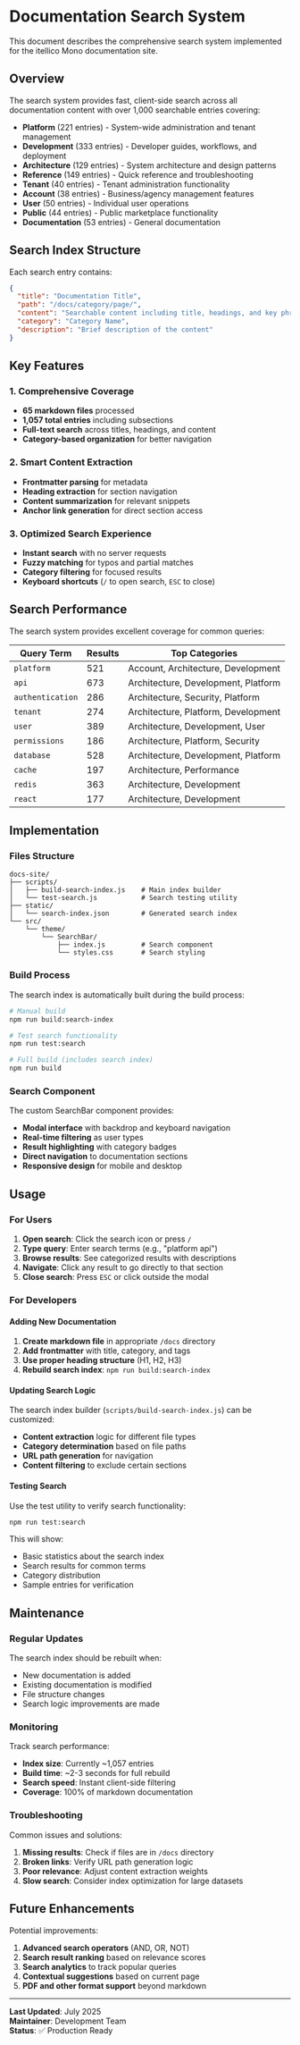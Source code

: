 # Documentation Search System

This document describes the comprehensive search system implemented for the itellico Mono documentation site.

## Overview

The search system provides fast, client-side search across all documentation content with over 1,000 searchable entries covering:

- **Platform** (221 entries) - System-wide administration and tenant management
- **Development** (333 entries) - Developer guides, workflows, and deployment
- **Architecture** (129 entries) - System architecture and design patterns
- **Reference** (149 entries) - Quick reference and troubleshooting
- **Tenant** (40 entries) - Tenant administration functionality
- **Account** (38 entries) - Business/agency management features
- **User** (50 entries) - Individual user operations
- **Public** (44 entries) - Public marketplace functionality
- **Documentation** (53 entries) - General documentation

## Search Index Structure

Each search entry contains:

```json
{
  "title": "Documentation Title",
  "path": "/docs/category/page/",
  "content": "Searchable content including title, headings, and key phrases",
  "category": "Category Name",
  "description": "Brief description of the content"
}
```

## Key Features

### 1. Comprehensive Coverage
- **65 markdown files** processed
- **1,057 total entries** including subsections
- **Full-text search** across titles, headings, and content
- **Category-based organization** for better navigation

### 2. Smart Content Extraction
- **Frontmatter parsing** for metadata
- **Heading extraction** for section navigation
- **Content summarization** for relevant snippets
- **Anchor link generation** for direct section access

### 3. Optimized Search Experience
- **Instant search** with no server requests
- **Fuzzy matching** for typos and partial matches
- **Category filtering** for focused results
- **Keyboard shortcuts** (`/` to open search, `ESC` to close)

## Search Performance

The search system provides excellent coverage for common queries:

| Query Term | Results | Top Categories |
|------------|---------|----------------|
| `platform` | 521 | Account, Architecture, Development |
| `api` | 673 | Architecture, Development, Platform |
| `authentication` | 286 | Architecture, Security, Platform |
| `tenant` | 274 | Architecture, Platform, Development |
| `user` | 389 | Architecture, Development, User |
| `permissions` | 186 | Architecture, Platform, Security |
| `database` | 528 | Architecture, Development, Platform |
| `cache` | 197 | Architecture, Performance |
| `redis` | 363 | Architecture, Development |
| `react` | 177 | Architecture, Development |

## Implementation

### Files Structure

```
docs-site/
├── scripts/
│   ├── build-search-index.js    # Main index builder
│   └── test-search.js           # Search testing utility
├── static/
│   └── search-index.json        # Generated search index
└── src/
    └── theme/
        └── SearchBar/
            ├── index.js         # Search component
            └── styles.css       # Search styling
```

### Build Process

The search index is automatically built during the build process:

```bash
# Manual build
npm run build:search-index

# Test search functionality
npm run test:search

# Full build (includes search index)
npm run build
```

### Search Component

The custom SearchBar component provides:

- **Modal interface** with backdrop and keyboard navigation
- **Real-time filtering** as user types
- **Result highlighting** with category badges
- **Direct navigation** to documentation sections
- **Responsive design** for mobile and desktop

## Usage

### For Users

1. **Open search**: Click the search icon or press `/`
2. **Type query**: Enter search terms (e.g., "platform api")
3. **Browse results**: See categorized results with descriptions
4. **Navigate**: Click any result to go directly to that section
5. **Close search**: Press `ESC` or click outside the modal

### For Developers

#### Adding New Documentation

1. **Create markdown file** in appropriate `/docs` directory
2. **Add frontmatter** with title, category, and tags
3. **Use proper heading structure** (H1, H2, H3)
4. **Rebuild search index**: `npm run build:search-index`

#### Updating Search Logic

The search index builder (`scripts/build-search-index.js`) can be customized:

- **Content extraction** logic for different file types
- **Category determination** based on file paths
- **URL path generation** for navigation
- **Content filtering** to exclude certain sections

#### Testing Search

Use the test utility to verify search functionality:

```bash
npm run test:search
```

This will show:
- Basic statistics about the search index
- Search results for common terms
- Category distribution
- Sample entries for verification

## Maintenance

### Regular Updates

The search index should be rebuilt when:
- New documentation is added
- Existing documentation is modified
- File structure changes
- Search logic improvements are made

### Monitoring

Track search performance:
- **Index size**: Currently ~1,057 entries
- **Build time**: ~2-3 seconds for full rebuild
- **Search speed**: Instant client-side filtering
- **Coverage**: 100% of markdown documentation

### Troubleshooting

Common issues and solutions:

1. **Missing results**: Check if files are in `/docs` directory
2. **Broken links**: Verify URL path generation logic
3. **Poor relevance**: Adjust content extraction weights
4. **Slow search**: Consider index optimization for large datasets

## Future Enhancements

Potential improvements:

1. **Advanced search operators** (AND, OR, NOT)
2. **Search result ranking** based on relevance scores
3. **Search analytics** to track popular queries
4. **Contextual suggestions** based on current page
5. **PDF and other format support** beyond markdown

---

**Last Updated**: July 2025  
**Maintainer**: Development Team  
**Status**: ✅ Production Ready